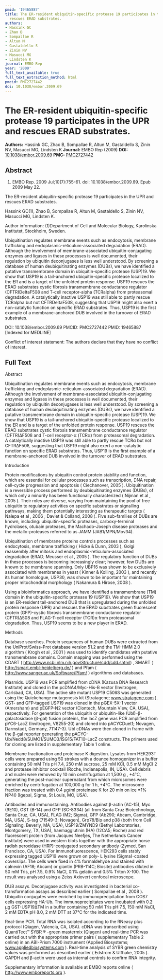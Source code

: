 ```yaml
---
pmid: '19465887'
title: The ER-resident ubiquitin-specific protease 19 participates in the UPR and
  rescues ERAD substrates.
authors:
- Hassink GC
- Zhao B
- Sompallae R
- Altun M
- Gastaldello S
- Zinin NV
- Masucci MG
- Lindsten K
journal: EMBO Rep
year: '2009'
full_text_available: true
full_text_extraction_method: html
pmcid: PMC2727442
doi: 10.1038/embor.2009.69
---
```


# The ER-resident ubiquitin-specific protease 19 participates in the UPR and rescues ERAD substrates.
**Authors:** Hassink GC, Zhao B, Sompallae R, Altun M, Gastaldello S, Zinin NV, Masucci MG, Lindsten K
**Journal:** EMBO Rep (2009)
**DOI:** [10.1038/embor.2009.69](https://doi.org/10.1038/embor.2009.69)
**PMC:** [PMC2727442](https://www.ncbi.nlm.nih.gov/pmc/articles/PMC2727442/)

## Abstract

1. EMBO Rep. 2009 Jul;10(7):755-61. doi: 10.1038/embor.2009.69. Epub 2009 May 22.

The ER-resident ubiquitin-specific protease 19 participates in the UPR and 
rescues ERAD substrates.

Hassink GC(1), Zhao B, Sompallae R, Altun M, Gastaldello S, Zinin NV, Masucci 
MG, Lindsten K.

Author information:
(1)Department of Cell and Molecular Biology, Karolinska Institutet, Stockholm, 
Sweden.

Ubiquitination regulates membrane events such as endocytosis, membrane 
trafficking and endoplasmic-reticulum-associated degradation (ERAD). Although 
the involvement of membrane-associated ubiquitin-conjugating enzymes and ligases 
in these processes is well documented, their regulation by ubiquitin 
deconjugases is less well understood. By screening a database of human 
deubiquitinating enzymes (DUBs), we have identified a putative transmembrane 
domain in ubiquitin-specific protease (USP)19. We show that USP19 is a 
tail-anchored ubiquitin-specific protease localized to the ER and is a target of 
the unfolded protein response. USP19 rescues the ERAD substrates cystic fibrosis 
transmembrane conductance regulator (CFTR)DeltaF508 and T-cell receptor-alpha 
(TCRalpha) from proteasomal degradation. A catalytically inactive USP19 was 
still able to partly rescue TCRalpha but not CFTRDeltaF508, suggesting that 
USP19 might also exert a non-catalytic function on specific ERAD substrates. 
Thus, USP19 is the first example of a membrane-anchored DUB involved in the 
turnover of ERAD substrates.

DOI: 10.1038/embor.2009.69
PMCID: PMC2727442
PMID: 19465887 [Indexed for MEDLINE]

Conflict of interest statement: The authors declare that they have no conflict 
of interest.

## Full Text

Abstract

Ubiquitination regulates membrane events such as endocytosis, membrane trafficking and endoplasmic-reticulum-associated degradation (ERAD). Although the involvement of membrane-associated ubiquitin-conjugating enzymes and ligases in these processes is well documented, their regulation by ubiquitin deconjugases is less well understood. By screening a database of human deubiquitinating enzymes (DUBs), we have identified a putative transmembrane domain in ubiquitin-specific protease (USP)19. We show that USP19 is a tail-anchored ubiquitin-specific protease localized to the ER and is a target of the unfolded protein response. USP19 rescues the ERAD substrates cystic fibrosis transmembrane conductance regulator (CFTR)ΔF508 and T-cell receptor-α (TCRα) from proteasomal degradation. A catalytically inactive USP19 was still able to partly rescue TCRα but not CFTRΔF508, suggesting that USP19 might also exert a non-catalytic function on specific ERAD substrates. Thus, USP19 is the first example of a membrane-anchored DUB involved in the turnover of ERAD substrates.

Introduction

Protein modifications by ubiquitin control protein stability and function, which are essential for cellular processes such as transcription, DNA repair, cell-cycle progression and apoptosis ( Ciechanover, 2005 ). Ubiquitination is a reversible process performed by deubiquitinating enzymes (DUBs), of which only a minority has been functionally characterized ( Nijman et al , 2005 ). Their roles are diverse, varying from maintaining the pool of free ubiquitin to regulatory activities on specific substrates or signalling pathways, making them potentially interesting as therapeutic targets ( Nalepa et al , 2006 ; Daviet & Colland, 2008 ). Five sub-families of DUBs are known, including: ubiquitin-specific proteases, carboxy-terminal hydrolases, otubain proteases, the Machado–Joseph disease proteases and the metallo-proteases referred to as JAMM (JAB1/MPN/Mov34).

Ubiquitination of membrane proteins controls processes such as endocytosis, membrane trafficking ( Hicke & Dunn, 2003 ), Golgi reassembly after mitosis and endoplasmic-reticulum-associated degradation (ERAD; Meusser et al , 2005 ). The regulatory function of DUBs in these processes is becoming increasingly clear; however, few DUBs are known to be membrane spanning. Only UBP16 was shown to be exclusively associated with membranes in yeast ( Kinner & Kolling, 2003 ), and recently its human homologue, USP30, was shown to be important for maintaining proper mitochondrial morphology ( Nakamura & Hirose, 2008 ).

Using a bioinformatics approach, we have identified a transmembrane (TM) domain in the ubiquitin-specific protease 19 (USP19). We show that USP19 is an ER-resident tail-anchored DUB that is upregulated during the unfolded protein response (UPR) and rescues the ERAD substrates green fluorescent protein (GFP)-cystic fibrosis transmembrane conductance regulator (CFTR)Δ508 and FLAG-T-cell receptor (TCR)α from proteasomal degradation. Thus, USP19 seems to be a new player in ERAD.

Methods

Database searches. Protein sequences of human DUBs were extracted from the UniProt/Swiss-Prot database version 51.2 and the TM-HMM 2.0 algorithm ( Krogh et al , 2001 ) was used to identify candidates with putative transmembrane domains. Domain mapping was performed using the CDART ( http://www.ncbi.nlm.nih.gov/Structure/cdd/cdd.shtml) , SMART ( http://smart.embl-heidelberg.de/ ) and Pfam ( http://www.sanger.ac.uk/Software/Pfam/ ) algorithms and databases.

Plasmids. USP19 was PCR amplified from cDNA (Kazusa DNA Research Institute) and cloned in the pcDNA4/Myc-His-B vector (Invitrogen, Carlsbad, CA, USA). The active site mutant USP19 C506S was generated using the Quickchange mutagenesis kit (Stratagene; www.stratagene.com ). GST- and GFP-tagged USP19 was cloned in the pGEX-5X-1 vector (Amersham) and pEGFP-N2 vector (Clontech, Mountain View, CA, USA), respectively. For generation of the ubiquitin or ubiquitin-like (Ubl)–β-galactosidase (β-gal) fusion proteins, the lacZ gene was PCR amplified from pYC6-LacZ (Invitrogen, V8255-20) and cloned into pACYCDuet1; Novagen, Darmstadt, Germany, 71147-3). Ubl cDNAs were then cloned in frame with the β-gal reporter generating the pACYC-Ub/Nedd8/SUMO1/SUMO3/ISG15/FAT10–LacZ constructs. The primers used for cloning are listed in supplementary Table 1 online.

Membrane fractionation and proteinase K digestion. Lysates from HEK293T cells were prepared using 50 strokes with a dounce homogenizer in a buffer containing 50 mM Tris pH 7.4, 250 mM sucrose, 25 mM KCl, 0.5 mM MgCl 2 and protease inhibitor cocktail (Roche, Indianapolis, IN, USA). Cell debris and nuclei were removed by 10 min centrifugation at 1,500 g , +4°C, generating the post-nuclear supernatant from which microsomes were enriched by centrifugation at 100,000 g for 1 h, +4°C. The microsome fraction was treated with 0.4 μg/ml proteinase K for 20 min on ice ±1% NP40 (Igepal, Sigma, St Louis, MO, USA).

Antibodies and immunostaining. Antibodies against β-actin (AC-15), Myc (9E10), GST (B-14) and GFP (SC-8334) (all from Santa Cruz Biotechnology, Santa Cruz, CA, USA), FLAG (M2; Sigma), GFP (Ab290; Abcam, Cambridge, MA, USA), S-tag (71549-3; Novagen), Grp78/Bip and p38 (both from Cell Signaling, Beverly, MA, USA), USP19/ZMYND9 (Bethyl Laboratories, Montgomery, TX, USA), haemagglutinin (HA) (12CA5; Roche) and red fluorescent protein (from Jacques Neefjes, The Netherlands Cancer Institute) were used in western blots together with the appropriate horse radish peroxidase (HRP)-conjugated secondary antibody (Zymed, San Francisco, CA, USA). For immunofluorescence, HEK293 cells stably expressing tagged USP19 were grown on poly- L lysine (Sigma)-coated coverslips. The cells were fixed in 4% formaldehyde and stained with calnexin (AF18; Abcam) or giantin (PRB-114C; Biosite) antibodies diluted in 50 mM Tris, pH 7.5, 0.9% NaCl, 0.1% gelatin and 0.5% Triton X-100. The result was analysed using a Zeiss Axiovert confocal microscope.

DUB assays. Deconjugase activity was investigated in bacterial co-transformation assays as described earlier ( Sompallae et al , 2008 ). Ubiquitin conjugates were enriched by immunoprecipitation from COS7 cells expressing HA-Ub. The immunoprecipitates were incubated with 0.2 μg GST-USP19ΔTM in a buffer containing 50 mM Tris pH 7.5, 150 mM NaCl, 2 mM EDTA pH 8.0, 2 mM DTT at 37°C for the indicated time.

Real-time PCR. Total RNA was isolated according to the RNeasy plus protocol (Qiagen, Valencia, CA, USA). cDNA was transcribed using QuantiTect™ SYBR ® -green mastermix (Qiagen) and real-time PCR was carried out with the appropriate primer pairs ( supplementary Table 2 online) in an ABI-Prism 7000 instrument (Applied Biosystems; www.appliedbiosystems.com ). Real-time analysis of SYBR green chemistry values was performed as described earlier ( Edstrom & Ulfhake, 2005 ). GAPDH and β-actin were used as internal controls to confirm RNA integrity.

Supplementary information is available at EMBO reports online ( http://www.emboreports.org ).
